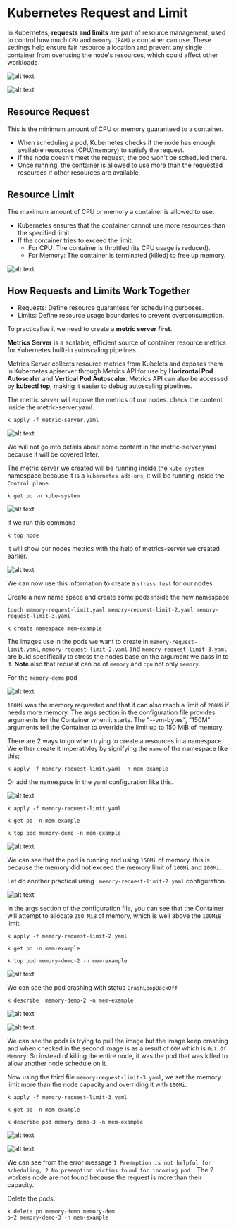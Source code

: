 # Kubernetes Request and Limit

In Kubernetes, **requests and limits** are part of resource management, used to control how much `CPU` and `memory (RAM)` a container can use. These settings help ensure fair resource allocation and prevent any single container from overusing the node's resources, which could affect other workloads

![alt text](<images/Screenshot 2024-11-22 at 11.37.42.png>)

![alt text](<images/Screenshot 2024-11-22 at 11.38.31.png>)

## Resource Request

This is the minimum amount of CPU or memory guaranteed to a container.
- When scheduling a pod, Kubernetes checks if the node has enough available resources (CPU/memory) to satisfy the request.
- If the node doesn't meet the request, the pod won't be scheduled there.
- Once running, the container is allowed to use more than the requested resources if other resources are available.

## Resource Limit

The maximum amount of CPU or memory a container is allowed to use.
- Kubernetes ensures that the container cannot use more resources than the specified limit.
- If the container tries to exceed the limit:
    - For CPU: The container is throttled (its CPU usage is reduced).
    - For Memory: The container is terminated (killed) to free up memory.

![alt text](<images/Screenshot 2024-11-22 at 11.40.21.png>)

## How Requests and Limits Work Together
- Requests: Define resource guarantees for scheduling purposes.
- Limits: Define resource usage boundaries to prevent overconsumption.

To practicalise it we need to create a **metric server first**.

**Metrics Server** is a scalable, efficient source of container resource metrics for Kubernetes built-in autoscaling pipelines.

Metrics Server collects resource metrics from Kubelets and exposes them in Kubernetes apiserver through Metrics API for use by **Horizontal Pod Autoscaler** and **Vertical Pod Autoscaler**. Metrics API can also be accessed by **kubectl top**, making it easier to debug autoscaling pipelines.

The metric server will expose the metrics of our nodes. check the content inside the metric-server.yaml.

```
k apply -f metric-server.yaml
```
![alt text](<images/Screenshot 2024-11-22 at 12.01.13.png>)

We will not go into details about some content in the metric-server.yaml because it will be covered later.

The metric server we created will be running inside the `kube-system` namespace because it is a `kubernetes add-ons`, it will be running inside the `Control plane`.

```
k get po -n kube-system
```
![alt text](<images/Screenshot 2024-11-22 at 12.05.29.png>)

If we run this command 
```
k top node
```
it will show our nodes metrics with the help of metrics-server we created earlier. 

![alt text](<images/Screenshot 2024-11-22 at 12.08.03.png>)

We can now use this information to create a `stress test` for our nodes.

Create a new name space and create some pods inside the new namespace

```
touch memory-request-limit.yaml memory-request-limit-2.yaml memory-request-limit-3.yaml
```

```
k create namespace mem-example
```

The images use in the pods we want to create in `memory-request-limit.yaml`, `memory-request-limit-2.yaml` and `memory-request-limit-3.yaml` are buid specifically to stress the nodes base on the argument we pass in to it. **Note** also that request can be of `memory` and `cpu` not only `memory`.

For the `memory-demo` pod

![alt text](<images/Screenshot 2024-11-22 at 12.16.00.png>)

`100Mi` was the memory requested and that it can also reach a limit of `200Mi` if needs more memory. The args section in the configuration file provides arguments for the Container when it starts. The "--vm-bytes", "150M" arguments tell the Container to override the limit up to 150 MiB of memory.

There are 2 ways to go when trying to create a resources in a namespace. We either create it imperativley by signifying the `name` of the namespace like this;
```
k apply -f memory-request-limit.yaml -n mem-example
```
Or add the namespace in the yaml configuration like this.

![alt text](<images/Screenshot 2024-11-22 at 12.29.33.png>)

```
k apply -f memory-request-limit.yaml
```
```
k get po -n mem-example
```
```
k top pod memory-demo -n mem-example
```
![alt text](<images/Screenshot 2024-11-22 at 12.35.41.png>)

We can see that the pod is running and using `150Mi` of memory. this is because the memory did not exceed the  memory limit of `100Mi` and `200Mi`.

Let do another practical using ` memory-request-limit-2.yaml` configuration.

![alt text](<images/Screenshot 2024-11-22 at 12.16.45.png>)

In the args section of the configuration file, you can see that the Container will attempt to allocate `250 MiB` of memory, which is well above the `100MiB` limit.

```
k apply -f memory-request-limit-2.yaml
```
```
k get po -n mem-example
```
```
k top pod memory-demo-2 -n mem-example
```

![alt text](<images/Screenshot 2024-11-22 at 12.44.42.png>)

We can see the pod crashing with status `CrashLoopBackOff`

```
k describe  memory-demo-2 -n mem-example
```

![alt text](<images/Screenshot 2024-11-22 at 12.50.33.png>)

![alt text](<images/Screenshot 2024-11-22 at 12.50.05.png>)

We can see the pods is trying to pull the image but the image keep crashing and when checked in the second image is as a result of `OOM` which is `Out Of Memory`. So instead of killing the entire node, it was the pod that was killed to allow another node schedule on it.

Now using the third file `memory-request-limit-3.yaml`, we set the memory limit more than the node capacity and overriding it with `150Mi`.


```
k apply -f memory-request-limit-3.yaml
```
```
k get po -n mem-example
```
```
k describe pod memory-demo-3 -n mem-example
```

![alt text](<images/Screenshot 2024-11-22 at 12.50.33.png>)

![alt text](<images/Screenshot 2024-11-22 at 13.01.13.png>)

We can see from the error message `1 Preemption is not helpful for scheduling, 2 No preemption victims found for incoming pod.`. The 2 workers node are not found because the request is more than their capacity.

Delete the pods.

```
k delete po memory-demo memory-dem
o-2 memory-demo-3 -n mem-example  
```
